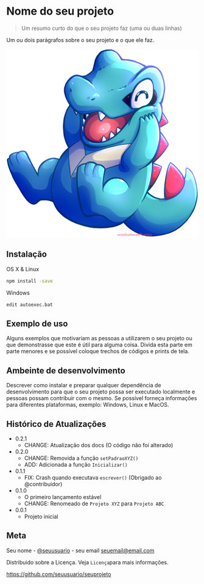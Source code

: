 # Nome do seu projeto
>Um resumo curto do que o seu projeto faz (uma ou duas linhas)

Um ou dois parágrafos sobre o seu projeto e o que ele faz.

![ScreenshotDoSeuProjeto](totodile.png "totodile")

## Instalação

OS X & Linux

```sh
npm install -save
```

Windows

```sh
edit autoexec.bat
```

## Exemplo de uso

Alguns exemplos que motivariam as pessoas a utilizarem o seu projeto ou que demonstrasse que este é útil para alguma coisa. Divida esta parte em parte menores e se possível coloque trechos de códigos e prints de tela.

## Ambeinte de desenvolvimento

Descrever como instalar e preparar qualquer dependência de desenvolvimento para que o seu projeto possa ser executado localmente e pessoas possam contribuir com o mesmo. Se possível forneça informações para diferentes plataformas, exemplo: Windows, Linux e MacOS.

## Histórico de Atualizações

* 0.2.1
    * CHANGE: Atualização dos docs (O código não foi alterado)
* 0.2.0
    * CHANGE: Removida a função `setPadraoXYZ()`
    * ADD: Adicionada a função `Inicializar()`
* 0.1.1
    * FIX: Crash quando executava `escrever()` (Obrigado ao @contribuidor)
* 0.1.0
    * O primeiro lançamento estável
    * CHANGE: Renomeado de `Projeto XYZ` para `Projeto ABC`
* 0.0.1
    * Projeto inicial

## Meta

Seu nome - [@seuusuario](https://twitter.com/seuusuario) - seu email seuemail@email.com

Distribuido sobre a Licença. Veja `Licença`para mais informações.

<https://github.com/seuusuario/seuprojeto>